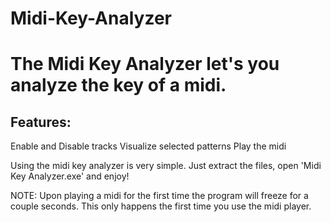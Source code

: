 # Midi-Key-Analyzer
# The Midi Key Analyzer let's you analyze the key of a midi.
## Features:
Enable and Disable tracks
Visualize selected patterns
Play the midi

Using the midi key analyzer is very simple.
Just extract the files, open 'Midi Key Analyzer.exe' and enjoy!

NOTE: Upon playing a midi for the first time the program will freeze for a couple seconds.
This only happens the first time you use the midi player.
